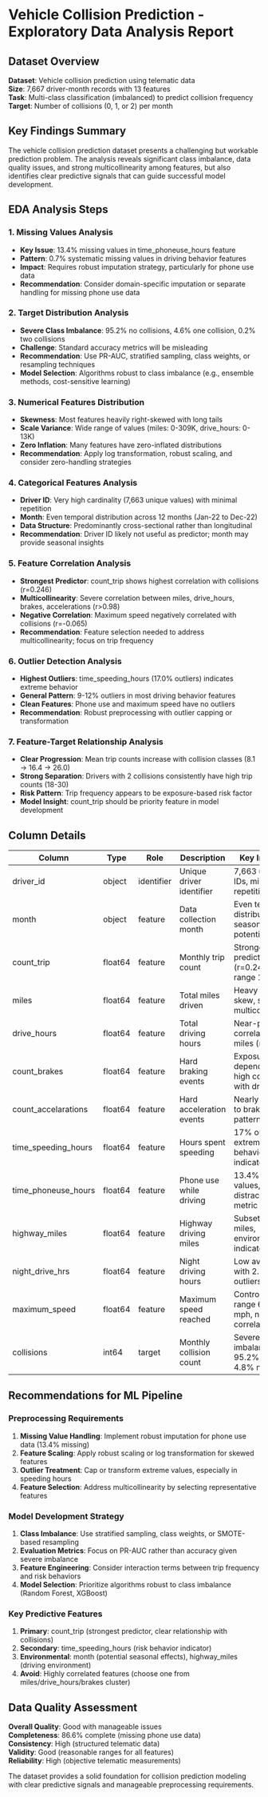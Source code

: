 # Vehicle Collision Prediction - Exploratory Data Analysis Report

## Dataset Overview

**Dataset**: Vehicle collision prediction using telematic data  
**Size**: 7,667 driver-month records with 13 features  
**Task**: Multi-class classification (imbalanced) to predict collision frequency  
**Target**: Number of collisions (0, 1, or 2) per month

## Key Findings Summary

The vehicle collision prediction dataset presents a challenging but workable prediction problem. The analysis reveals significant class imbalance, data quality issues, and strong multicollinearity among features, but also identifies clear predictive signals that can guide successful model development.

## EDA Analysis Steps

### 1. Missing Values Analysis
- **Key Issue**: 13.4% missing values in time_phoneuse_hours feature
- **Pattern**: 0.7% systematic missing values in driving behavior features  
- **Impact**: Requires robust imputation strategy, particularly for phone use data
- **Recommendation**: Consider domain-specific imputation or separate handling for missing phone use data

### 2. Target Distribution Analysis  
- **Severe Class Imbalance**: 95.2% no collisions, 4.6% one collision, 0.2% two collisions
- **Challenge**: Standard accuracy metrics will be misleading
- **Recommendation**: Use PR-AUC, stratified sampling, class weights, or resampling techniques
- **Model Selection**: Algorithms robust to class imbalance (e.g., ensemble methods, cost-sensitive learning)

### 3. Numerical Features Distribution
- **Skewness**: Most features heavily right-skewed with long tails
- **Scale Variance**: Wide range of values (miles: 0-309K, drive_hours: 0-13K)
- **Zero Inflation**: Many features have zero-inflated distributions
- **Recommendation**: Apply log transformation, robust scaling, and consider zero-handling strategies

### 4. Categorical Features Analysis
- **Driver ID**: Very high cardinality (7,663 unique values) with minimal repetition
- **Month**: Even temporal distribution across 12 months (Jan-22 to Dec-22)
- **Data Structure**: Predominantly cross-sectional rather than longitudinal
- **Recommendation**: Driver ID likely not useful as predictor; month may provide seasonal insights

### 5. Feature Correlation Analysis
- **Strongest Predictor**: count_trip shows highest correlation with collisions (r=0.246)
- **Multicollinearity**: Severe correlation between miles, drive_hours, brakes, accelerations (r>0.98)
- **Negative Correlation**: Maximum speed negatively correlated with collisions (r=-0.065)
- **Recommendation**: Feature selection needed to address multicollinearity; focus on trip frequency

### 6. Outlier Detection Analysis  
- **Highest Outliers**: time_speeding_hours (17.0% outliers) indicates extreme behavior
- **General Pattern**: 9-12% outliers in most driving behavior features
- **Clean Features**: Phone use and maximum speed have no outliers
- **Recommendation**: Robust preprocessing with outlier capping or transformation

### 7. Feature-Target Relationship Analysis
- **Clear Progression**: Mean trip counts increase with collision classes (8.1 → 16.4 → 26.0)
- **Strong Separation**: Drivers with 2 collisions consistently have high trip counts (18-30)
- **Risk Pattern**: Trip frequency appears to be exposure-based risk factor
- **Model Insight**: count_trip should be priority feature in model development

## Column Details

| Column | Type | Role | Description | Key Insights |
|--------|------|------|-------------|--------------|
| driver_id | object | identifier | Unique driver identifier | 7,663 unique IDs, minimal repetition |
| month | object | feature | Data collection month | Even temporal distribution, seasonal potential |
| count_trip | float64 | feature | Monthly trip count | Strongest predictor (r=0.246), range 1-31 |
| miles | float64 | feature | Total miles driven | Heavy right-skew, strong multicollinearity |
| drive_hours | float64 | feature | Total driving hours | Near-perfect correlation with miles (r=0.996) |
| count_brakes | float64 | feature | Hard braking events | Exposure-dependent, high correlation with drive time |
| count_accelarations | float64 | feature | Hard acceleration events | Nearly identical to braking pattern |
| time_speeding_hours | float64 | feature | Hours spent speeding | 17% outliers, extreme behavior indicator |
| time_phoneuse_hours | float64 | feature | Phone use while driving | 13.4% missing values, distraction metric |
| highway_miles | float64 | feature | Highway driving miles | Subset of total miles, environment indicator |
| night_drive_hrs | float64 | feature | Night driving hours | Low average with 2.5% outliers |
| maximum_speed | float64 | feature | Maximum speed reached | Controlled range 60-90 mph, negative correlation |
| collisions | int64 | target | Monthly collision count | Severe imbalance: 95.2% zero, 4.8% non-zero |

## Recommendations for ML Pipeline

### Preprocessing Requirements
1. **Missing Value Handling**: Implement robust imputation for phone use data (13.4% missing)
2. **Feature Scaling**: Apply robust scaling or log transformation for skewed features
3. **Outlier Treatment**: Cap or transform extreme values, especially in speeding hours
4. **Feature Selection**: Address multicollinearity by selecting representative features

### Model Development Strategy
1. **Class Imbalance**: Use stratified sampling, class weights, or SMOTE-based resampling
2. **Evaluation Metrics**: Focus on PR-AUC rather than accuracy given severe imbalance
3. **Feature Engineering**: Consider interaction terms between trip frequency and risk behaviors
4. **Model Selection**: Prioritize algorithms robust to class imbalance (Random Forest, XGBoost)

### Key Predictive Features
1. **Primary**: count_trip (strongest predictor, clear relationship with collisions)
2. **Secondary**: time_speeding_hours (risk behavior indicator)
3. **Environmental**: month (potential seasonal effects), highway_miles (driving environment)
4. **Avoid**: Highly correlated features (choose one from miles/drive_hours/brakes cluster)

## Data Quality Assessment

**Overall Quality**: Good with manageable issues  
**Completeness**: 86.6% complete (missing phone use data)  
**Consistency**: High (structured telematic data)  
**Validity**: Good (reasonable ranges for all features)  
**Reliability**: High (objective telematic measurements)  

The dataset provides a solid foundation for collision prediction modeling with clear predictive signals and manageable preprocessing requirements.